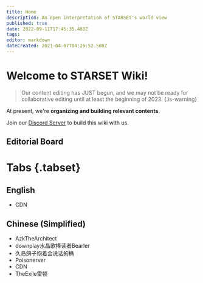 ```yaml
---
title: Home
description: An open interpretation of STARSET's world view
published: true
date: 2022-09-11T17:45:35.483Z
tags: 
editor: markdown
dateCreated: 2021-04-07T04:29:52.508Z
---
```


# Welcome to STARSET Wiki!

> Our content editing has JUST begun, and we may not be ready for collaborative editing until at least the beginning of 2023.
{.is-warning}


At present, we're **organizing and building relevant contents**.

Join our [Discord Server](https://discord.gg/zhEqePWneb) to build this wiki with us.

## Editorial Board

# Tabs {.tabset}

## English
- CDN

## Chinese (Simplified)
- AzkTheArchitect
- downplay水晶歌捧读者Bearler
- 久岛鸽子抱着会说话的桶
- Poisonerver
- CDN
- TheExile雷顿